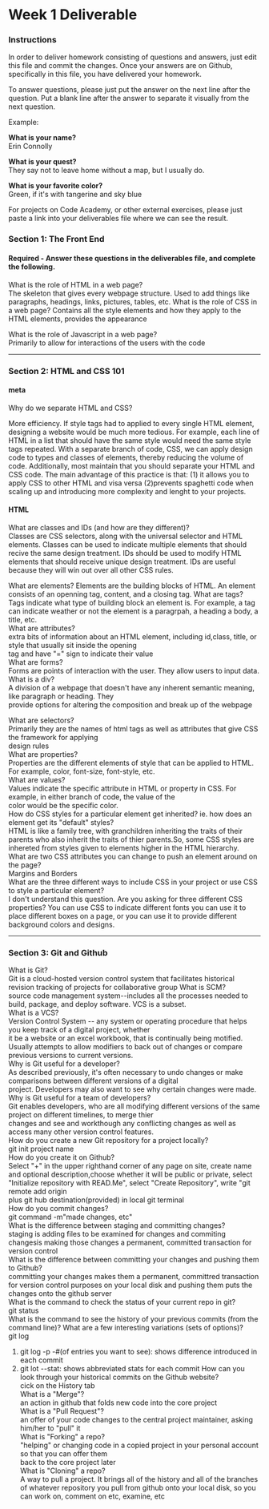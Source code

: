 # Week 1 Deliverable  

### Instructions  

In order to deliver homework consisting of questions and answers, just edit this file and commit the changes.  Once your answers are on Github, specifically in this file, you have delivered your homework.  
  
To answer questions, please just put the answer on the next line after the question.  Put a blank line after the answer to separate it visually from the next question.  

Example:  

**What is your name?**    
Erin Connolly

**What is your quest?**  
They say not to leave home without a map, but I usually do. 

**What is your favorite color?**  
Green, if it's with tangerine and sky blue 

For projects on Code Academy, or other external exercises, please just paste a link into your deliverables file where we can see the result.  

### Section 1: The Front End
#### Required - Answer these questions in the deliverables file, and complete the following. 
What is the role of HTML in a web page?  
The skeleton that gives every webpage structure.  Used to add things like paragraphs, headings, links, pictures, tables, etc. 
What is the role of CSS in a web page? 
Contains all the style elements and how they apply to the HTML elements, provides the appearance

What is the role of Javascript in a web page?   
Primarily to allow for interactions of the users with the code

---

### Section 2: HTML and CSS 101

#### meta
Why do we separate HTML and CSS?

More efficiency.  If style tags had to applied to every single HTML element, designing a website would be much more tedious.  For example, each line of HTML in a list that should have the same style would need the same style tags repeated.  With a separate branch of code,   CSS, we can apply design code to types and classes of elements, thereby reducing the volume of code.  Additionally, most maintain that you should separate your HTML and CSS code.  The main advantage of this practice is that: (1) it allows you to apply CSS to other HTML and visa versa  (2)prevents spaghetti code when scaling up and introducing more complexity and lenght to your projects.  

#### HTML
What are classes and IDs (and how are they different)?    
Classes are CSS selectors, along with the universal selector and HTML elements.  Classes can be used to indicate multiple elements that should recive the same design treatment.  IDs should be used to modify HTML elements that should receive unique design treatment.  IDs are useful because they will win out over all other CSS rules.  

What are elements?
Elements are the building blocks of HTML.  An element consists of an openning tag, content, and a closing tag. 
What are tags?  
Tags indicate what type of building block an element is.  For example, a tag can indicate weather or not the element is a paragrpah, a heading  a body, a title, etc.  
What are attributes?    
extra bits of information about an HTML element, including id,class, title, or style that usually sit inside the opening  
tag and have "=" sign to indicate their value  
What are forms?   
Forms are points of interaction with the user.  They allow users to input data.    
What is a div?    
A division of a webpage that doesn't have any inherent semantic meaning, like paragraph or heading. They  
provide options for altering the composition and break up of the webpage  

What are selectors?   
Primarily they are the names of html tags as well as attributes that give CSS the framework for applying  
design rules  
What are properties?     
Properties are the different elements of style that can be applied to HTML.   For example, color, font-size, font-style, etc.   
What are values?   
Values indicate the specific attribute in HTML or property in CSS.  For example, in either branch of code, the value of the  
color would be the specific color.  
How do CSS styles for a particular element get inherited? ie. how does an element get its "default" styles?    
HTML is like a family tree, with granchildren inheriting the traits of their parents who also inherit the traits of thier parents.So, some CSS styles are inhereted from styles given to elements higher in the HTML hierarchy.     
What are two CSS attributes you can change to push an element around on the page?   
Margins and Borders   
What are the three different ways to include CSS in your project or use CSS to style a particular element?    
I don't understand this question.  Are you asking for three different CSS properties? You can use CSS to indicate different fonts  you can use it to place different boxes on a page, or you can use it to provide different background colors and designs.  

---
### Section 3: Git and Github  
What is Git?   
Git is a cloud-hosted version control system that facilitates historical revision tracking of projects for collaborative   group 
What is SCM?     
source code management system--includes all the processes needed to build, package, and deploy software. VCS is a subset.    
What is a VCS?      
Version Control System -- any system or operating procedure that helps you keep track of a digital project, whether  
it be a website or an excel workbook, that is continually being motified.  Usually attempts to allow modifiers to back out of changes or compare previous versions to current versions.    
Why is Git useful for a developer?      
As described previously, it's often necessary to undo changes or make comparisons between different versions of a digital  
project.  Developers may also want to see why certain changes were made.     
Why is Git useful for a team of developers?    
Git enables developers, who are all modifying different versions of the same project on different timelines, to merge thier  
changes and see and workthough any conflicting changes as well as access many other version control features.    
How do you create a new Git repository for a project locally?     
git init project name     
How do you create it on Github?     
Select "+" in the upper righthand corner of any page on site, create name and optional description,choose whether it will be public or private, select "Initialize repository with READ.Me", select "Create Repository", write "git remote add origin  
plus git hub destination(provided) in local git terminal       
How do you commit changes?      
git command -m"made changes, etc"      
What is the difference between staging and committing changes?     
staging is adding files to be examined for changes and commiting changesis making those changes a permanent, committed transaction for version control     
What is the difference between committing your changes and pushing them to Github?     
committing your changes makes them a permanent, committred transaction for version control purposes on your local disk and pushing them puts the changes onto the github server  
What is the command to check the status of your current repo in git?    
git status  
What is the command to see the history of your previous commits (from the command line)?  What are a few interesting variations (sets of options)?   
git log    
1. git log -p -#(of entries you want to see): shows difference introduced in each commit  
2. git lot --stat: shows abbreviated stats for each commit
How can you look through your historical commits on the Github website?     
cick on the History tab  
What is a "Merge"?    
an action in github that folds new code into the core project  
What is a "Pull Request"?    
an offer of your code changes to the central project maintainer, asking him/her to "pull" it  
What is "Forking" a repo?   
"helping" or changing code in a copied project in your personal account so that you can offer them  
back to the core project later  
What is "Cloning" a repo?   
A way to pull a project.  It brings all of the history and all of the branches of whatever repository you pull from github onto your local  disk, so you can work on, comment on etc, examine, etc

